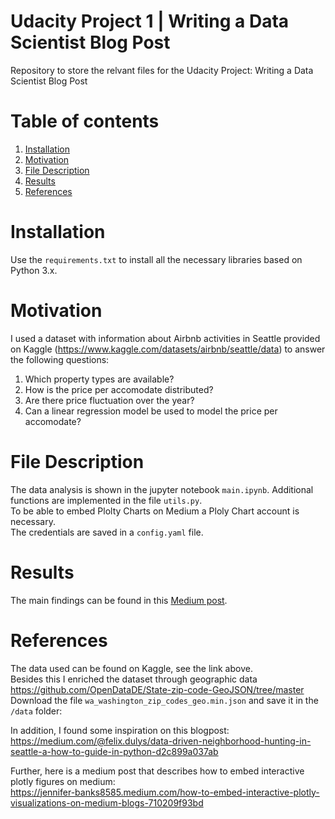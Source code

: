 # Udacity Project 1 | Writing a Data Scientist Blog Post
Repository to store the relvant files for the Udacity Project: Writing a Data Scientist Blog Post

# Table of contents
1. [Installation](#installation)
2. [Motivation](#motivation)
3. [File Description](#file-description)
4. [Results](#results)
5. [References](#references)


# Installation <a name='installation'></a>
Use the `requirements.txt` to install all the necessary libraries based on Python 3.x.

# Motivation <a name='motivation'></a>
I used a dataset with information about Airbnb activities in Seattle provided on Kaggle (https://www.kaggle.com/datasets/airbnb/seattle/data) to answer the following questions:
1) Which property types are available?
2) How is the price per accomodate distributed? 
3) Are there price fluctuation over the year?
4) Can a linear regression model be used to model the price per accomodate? 

# File Description <a name='file-description'></a>
The data analysis is shown in the jupyter notebook `main.ipynb`. Additional functions are implemented in the file `utils.py`.
<br>
To be able to embed Plolty Charts on Medium a Ploly Chart account is necessary. <br>
The credentials are saved in a `config.yaml` file.

# Results <a name='results'></a>
The main findings can be found in this [Medium post](https://medium.com/@s.groetzki/analysing-an-airbnb-dataset-for-seattle-7375f9c87831).

# References <a name='references'></a>
The data used can be found on Kaggle, see the link above. <br>
Besides this I enriched the dataset through geographic data <br>
https://github.com/OpenDataDE/State-zip-code-GeoJSON/tree/master <br> 
Download the file `wa_washington_zip_codes_geo.min.json` and save it in the `/data` folder:

In addition, I found some inspiration on this blogpost: <br>
https://medium.com/@felix.dulys/data-driven-neighborhood-hunting-in-seattle-a-how-to-guide-in-python-d2c899a037ab <br>

Further, here is a medium post that describes how to embed interactive plotly figures on medium: <br>
https://jennifer-banks8585.medium.com/how-to-embed-interactive-plotly-visualizations-on-medium-blogs-710209f93bd